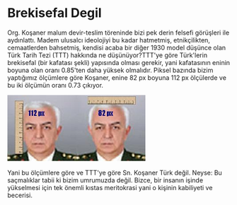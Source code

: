 # Brekisefal Degil

Org. Koşaner malum devir-teslim töreninde bizi pek derin felsefi
görüşleri ile aydınlattı. Madem ulusalcı ideolojiyi bu kadar
hatmetmiş, etnikçilikten, cemaatlerden bahsetmiş, kendisi acaba bir
diğer 1930 model düşünce olan Türk Tarih Tezi (TTT) hakkında ne
düşünüyor?TTT'ye göre Türk'lerin brekisefal (bir kafatası şekli)
yapısında olması gerekir, yani kafatasının eninin boyuna olan oranı
0.85'ten daha yüksek olmalıdır. Piksel bazında bizim yaptığımız
ölçümlere göre Koşaner, enine 82 px boyuna 112 px ölçülerde ve bu iki
ölçümün oranı 0.73 çıkıyor.

![](jgko_isikkosaner_all.JPG)

Yani bu ölçümlere göre ve TTT'ye göre Sn. Koşaner Türk değil. Neyse:
Bu saçmalıklar tabii ki bizim umrumuzda değil. Bizce, bir insanın
işinde yükselmesi için tek önemli kıstas meritokrasi yani o kişinin
kabiliyeti ve becerisi.

